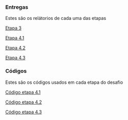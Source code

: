 ### Entregas
Estes são os relátorios de cada uma das etapas

[Etapa 3](https://github.com/RafaKammler/Compass-UOL/blob/main/Sprint%201/Desafios/Etapa%203/Entrega.txt)

[Etapa 4.1](https://github.com/RafaKammler/Compass-UOL/blob/main/Sprint%201/Desafios/Etapa%204/Etapa%204.1/Entrega.txt)

[Etapa 4.2](https://github.com/RafaKammler/Compass-UOL/blob/main/Sprint%201/Desafios/Etapa%204/Etapa%204.2/Entrega.txt)

[Etapa 4.3](https://github.com/RafaKammler/Compass-UOL/blob/main/Sprint%201/Desafios/Etapa%204/Etapa%204.3/Entrega.txt)

### Códigos
Estes são os códigos usados em cada etapa do desafio

[Código etapa 4.1](https://github.com/RafaKammler/Compass-UOL/blob/main/Sprint%201/Desafios/Etapa%204/Etapa%204.1/%20processamento_de_vendas.sh)

[Código etapa 4.2](https://github.com/RafaKammler/Compass-UOL/blob/main/Sprint%201/Desafios/Etapa%204/Etapa%204.2/crontab)

[Código etapa 4.3](https://github.com/RafaKammler/Compass-UOL/blob/main/Sprint%201/Desafios/Etapa%204/Etapa%204.3/consolidador_de_processamento_de_vendas.sh)


